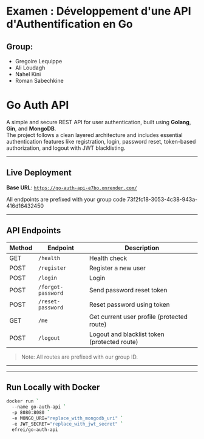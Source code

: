 # Examen : Développement d'une API d'Authentification en Go

## Group:

- Gregoire Lequippe
- Ali Loudagh
- Nahel Kini
- Roman Sabechkine

# Go Auth API

A simple and secure REST API for user authentication, built using **Golang**, **Gin**, and **MongoDB**.  
The project follows a clean layered architecture and includes essential authentication features like registration,
login, password reset, token-based authorization, and logout with JWT blacklisting.

---

## Live Deployment

**Base URL**: [`https://go-auth-api-e7bo.onrender.com/`](https://go-auth-api-e7bo.onrender.com/)

All endpoints are prefixed with your group code 73f2fc18-3053-4c38-943a-416d16432450

---

## API Endpoints

| Method | Endpoint           | Description                                    |
|--------|--------------------|------------------------------------------------|
| GET    | `/health`          | Health check                                   |
| POST   | `/register`        | Register a new user                            |
| POST   | `/login`           | Login                                          |
| POST   | `/forgot-password` | Send password reset token                      |
| POST   | `/reset-password`  | Reset password using token                     |
| GET    | `/me`              | Get current user profile (protected route)     |
| POST   | `/logout`          | Logout and blacklist token   (protected route) |

> Note: All routes are prefixed with our group ID.

---

---

## Run Locally with Docker

```bash
docker run `
  --name go-auth-api `
  -p 8080:8080 `
  -e MONGO_URI="replace_with_mongodb_uri" `
  -e JWT_SECRET="replace_with_jwt_secret" `
  efrei/go-auth-api
